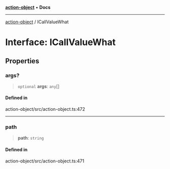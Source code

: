 [**action-object**](../README.md) • **Docs**

***

[action-object](../globals.md) / ICallValueWhat

# Interface: ICallValueWhat

## Properties

### args?

> `optional` **args**: `any`[]

#### Defined in

action-object/src/action-object.ts:472

***

### path

> **path**: `string`

#### Defined in

action-object/src/action-object.ts:471

